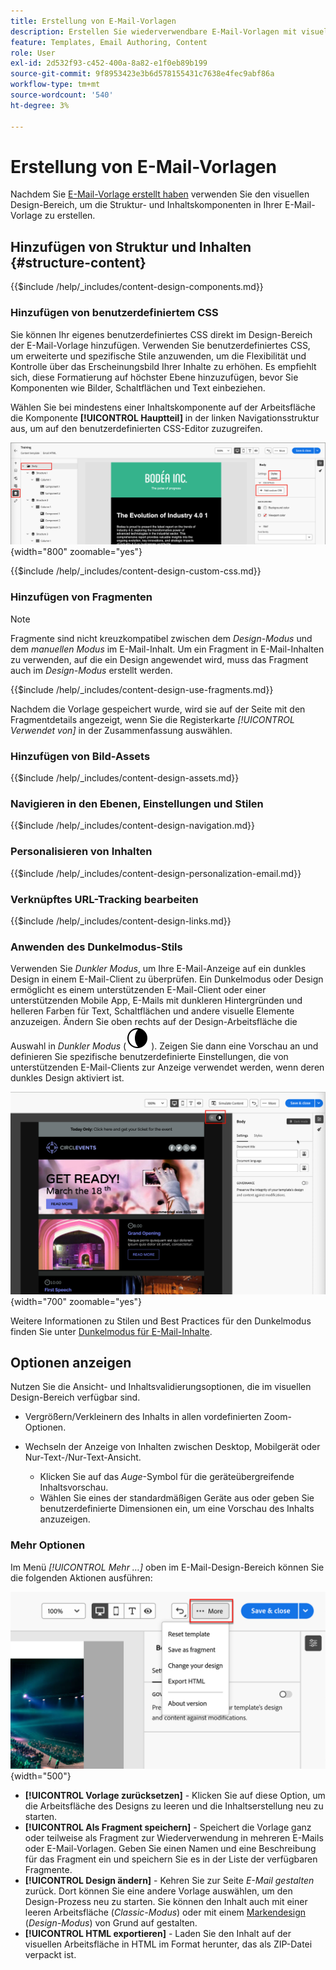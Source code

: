 ```yaml
---
title: Erstellung von E-Mail-Vorlagen
description: Erstellen Sie wiederverwendbare E-Mail-Vorlagen mit visuellen Design-Tools, benutzerdefiniertem CSS, Fragmenten und Personalisierung für Account Journey in Journey Optimizer B2B edition.
feature: Templates, Email Authoring, Content
role: User
exl-id: 2d532f93-c452-400a-8a82-e1f0eb89b199
source-git-commit: 9f8953423e3b6d578155431c7638e4fec9abf86a
workflow-type: tm+mt
source-wordcount: '540'
ht-degree: 3%

---
```


# Erstellung von E-Mail-Vorlagen

Nachdem Sie [E-Mail-Vorlage erstellt haben](./email-templates.md#create-an-email-template) verwenden Sie den visuellen Design-Bereich, um die Struktur- und Inhaltskomponenten in Ihrer E-Mail-Vorlage zu erstellen.

## Hinzufügen von Struktur und Inhalten {#structure-content}

{{$include /help/_includes/content-design-components.md}}

### Hinzufügen von benutzerdefiniertem CSS

Sie können Ihr eigenes benutzerdefiniertes CSS direkt im Design-Bereich der E-Mail-Vorlage hinzufügen. Verwenden Sie benutzerdefiniertes CSS, um erweiterte und spezifische Stile anzuwenden, um die Flexibilität und Kontrolle über das Erscheinungsbild Ihrer Inhalte zu erhöhen. Es empfiehlt sich, diese Formatierung auf höchster Ebene hinzuzufügen, bevor Sie Komponenten wie Bilder, Schaltflächen und Text einbeziehen.

Wählen Sie bei mindestens einer Inhaltskomponente auf der Arbeitsfläche die Komponente **[!UICONTROL Hauptteil]** in der linken Navigationsstruktur aus, um auf den benutzerdefinierten CSS-Editor zuzugreifen.

![Zugriff auf Textkörperstile](./assets/email-template-body-styles.png){width="800" zoomable="yes"}

{{$include /help/_includes/content-design-custom-css.md}}

### Hinzufügen von Fragmenten

>[!NOTE]
>
>Fragmente sind nicht kreuzkompatibel zwischen dem _Design-Modus_ und dem _manuellen Modus_ im E-Mail-Inhalt. Um ein Fragment in E-Mail-Inhalten zu verwenden, auf die ein Design angewendet wird, muss das Fragment auch im _Design-Modus_ erstellt werden.

{{$include /help/_includes/content-design-use-fragments.md}}

Nachdem die Vorlage gespeichert wurde, wird sie auf der Seite mit den Fragmentdetails angezeigt, wenn Sie die Registerkarte _[!UICONTROL Verwendet von]_ in der Zusammenfassung auswählen.

### Hinzufügen von Bild-Assets

{{$include /help/_includes/content-design-assets.md}}

### Navigieren in den Ebenen, Einstellungen und Stilen

{{$include /help/_includes/content-design-navigation.md}}

### Personalisieren von Inhalten

{{$include /help/_includes/content-design-personalization-email.md}}

### Verknüpftes URL-Tracking bearbeiten

{{$include /help/_includes/content-design-links.md}}

### Anwenden des Dunkelmodus-Stils

Verwenden Sie _Dunkler Modus_, um Ihre E-Mail-Anzeige auf ein dunkles Design in einem E-Mail-Client zu überprüfen. Ein Dunkelmodus oder Design ermöglicht es einem unterstützenden E-Mail-Client oder einer unterstützenden Mobile App, E-Mails mit dunkleren Hintergründen und helleren Farben für Text, Schaltflächen und andere visuelle Elemente anzuzeigen. Ändern Sie oben rechts auf der Design-Arbeitsfläche die Auswahl in _Dunkler Modus_ (![Symbol für den Dunkelmodus](../assets/do-not-localize/icon-content-dark-mode.svg) ). Zeigen Sie dann eine Vorschau an und definieren Sie spezifische benutzerdefinierte Einstellungen, die von unterstützenden E-Mail-Clients zur Anzeige verwendet werden, wenn deren dunkles Design aktiviert ist.

![E-Mail-Design-Arbeitsfläche mit der Auswahl für den Dunkelmodus und den im Dunkelmodus angezeigten E-Mail-Inhalten](./assets/email-color-mode-dark-selector.png){width="700" zoomable="yes"}

Weitere Informationen zu Stilen und Best Practices für den Dunkelmodus finden Sie unter [Dunkelmodus für E-Mail-Inhalte](./email-dark-mode.md).

## Optionen anzeigen

Nutzen Sie die Ansicht- und Inhaltsvalidierungsoptionen, die im visuellen Design-Bereich verfügbar sind.

* Vergrößern/Verkleinern des Inhalts in allen vordefinierten Zoom-Optionen.

* Wechseln der Anzeige von Inhalten zwischen Desktop, Mobilgerät oder Nur-Text-/Nur-Text-Ansicht.
   * Klicken Sie auf das _Auge_-Symbol für die geräteübergreifende Inhaltsvorschau.
   * Wählen Sie eines der standardmäßigen Geräte aus oder geben Sie benutzerdefinierte Dimensionen ein, um eine Vorschau des Inhalts anzuzeigen.

### Mehr Optionen

Im Menü _[!UICONTROL Mehr …]_ oben im E-Mail-Design-Bereich können Sie die folgenden Aktionen ausführen:

![Klicken Sie auf Mehr , um auf Vorlagenaktionen zuzugreifen](./assets/visual-designer-more-menu.png){width="500"}

* **[!UICONTROL Vorlage zurücksetzen]** - Klicken Sie auf diese Option, um die Arbeitsfläche des Designs zu leeren und die Inhaltserstellung neu zu starten.
* **[!UICONTROL Als Fragment speichern]** - Speichert die Vorlage ganz oder teilweise als Fragment zur Wiederverwendung in mehreren E-Mails oder E-Mail-Vorlagen. Geben Sie einen Namen und eine Beschreibung für das Fragment ein und speichern Sie es in der Liste der verfügbaren Fragmente.
* **[!UICONTROL Design ändern]** - Kehren Sie zur Seite _E-Mail gestalten_ zurück. Dort können Sie eine andere Vorlage auswählen, um den Design-Prozess neu zu starten. Sie können den Inhalt auch mit einer leeren Arbeitsfläche (_Classic-Modus_) oder mit einem [Markendesign](./brand-themes.md) (_Design-Modus_) von Grund auf gestalten.
* **[!UICONTROL HTML exportieren]** - Laden Sie den Inhalt auf der visuellen Arbeitsfläche in HTML im Format herunter, das als ZIP-Datei verpackt ist.

